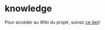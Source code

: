 # knowledge

Pour accéder au Wiki du projet, suivez [ce lien](https://github.com/diazmath/knowledge/wiki)!
